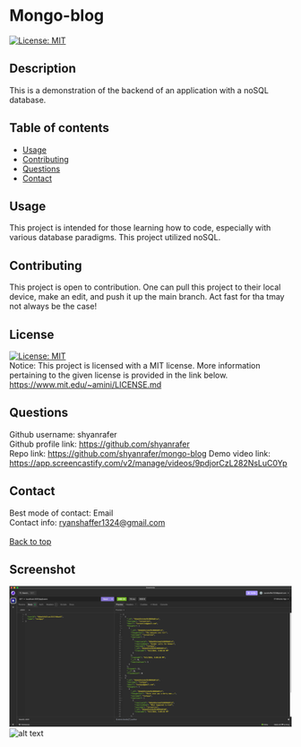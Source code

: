 # Mongo-blog
[![License: MIT](https://img.shields.io/badge/License-MIT-yellow.svg)](https://opensource.org/licenses/MIT)

## Description
This is a demonstration of the backend of an application with a noSQL database.

## Table of contents
- [Usage](#usage)
- [Contributing](#contributing)
- [Questions](#questions)
- [Contact](#contact)

## Usage
This project is intended for those learning how to code, especially with various database paradigms. This project utilized noSQL.

## Contributing
This project is open to contribution. One can pull this project to their local device, make an edit, and push it up the main branch. Act fast for tha tmay not always be the case!

## License
[![License: MIT](https://img.shields.io/badge/License-MIT-yellow.svg)](https://opensource.org/licenses/MIT) <br/>
Notice: This project is licensed with a MIT license. More information pertaining to the given license is provided in the link below. <br/>
https://www.mit.edu/~amini/LICENSE.md



## Questions
Github username: shyanrafer <br/>
Github profile link: https://github.com/shyanrafer <br/>
Repo link: https://github.com/shyanrafer/mongo-blog
Demo video link: https://app.screencastify.com/v2/manage/videos/9pdjorCzL282NsLuC0Yp

## Contact
Best mode of contact: Email <br/>
Contact info: ryanshaffer1324@gmail.com <br/>
<br/>
[Back to top](#Mongo-blog)


## Screenshot
![alt text](./assets/image.png)
![alt text](./image-1.png)